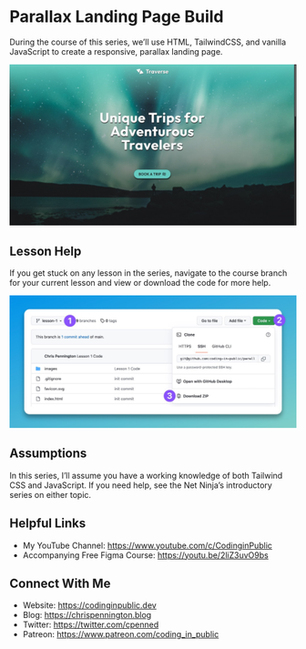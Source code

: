 # Parallax Landing Page Build

During the course of this series, we’ll use HTML, TailwindCSS, and vanilla JavaScript to create a responsive, parallax landing page.

![Preview of Landing Page](./preview.jpeg)

## Lesson Help
If you get stuck on any lesson in the series, navigate to the course branch for your current lesson and view or download the code for more help.

![Preview of downloading code in github](./github.jpeg)

## Assumptions
In this series, I’ll assume you have a working knowledge of both Tailwind CSS and JavaScript. If you need help, see the Net Ninja’s introductory series on either topic.

## Helpful Links
- My YouTube Channel: https://www.youtube.com/c/CodinginPublic
- Accompanying Free Figma Course: https://youtu.be/2liZ3uvO9bs

## Connect With Me
- Website: https://codinginpublic.dev
- Blog: https://chrispennington.blog
- Twitter: https://twitter.com/cpenned
- Patreon: https://www.patreon.com/coding_in_public


